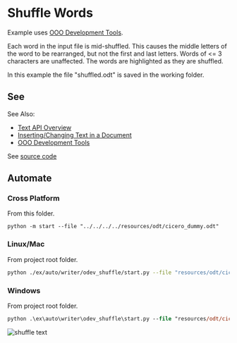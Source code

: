 # Shuffle Words

Example uses [OOO Development Tools].

Each word in the input file is mid-shuffled.
This causes the middle letters of the word to be rearranged, but not the first
and last letters. Words of <= 3 characters are unaffected.
The words are highlighted as they are shuffled.

In this example the file "shuffled.odt" is saved in the working folder.

## See

See Also:

- [Text API Overview]
- [Inserting/Changing Text in a Document]
- [OOO Development Tools]

See [source code](./start.py)

## Automate

### Cross Platform

From this folder.

```shell
python -m start --file "../../../../resources/odt/cicero_dummy.odt"
```

### Linux/Mac

From project root folder.

```sh
python ./ex/auto/writer/odev_shuffle/start.py --file "resources/odt/cicero_dummy.odt"
```

### Windows

From project root folder.

```ps
python .\ex\auto\writer\odev_shuffle\start.py --file "resources/odt/cicero_dummy.odt"
```

![shuffle text](https://user-images.githubusercontent.com/4193389/184251513-a8c96a5d-85b0-42ff-a891-ee5762e46a24.gif)

[Text API Overview]: https://python-ooo-dev-tools.readthedocs.io/en/latest/odev/part2/chapter05.html

[Inserting/Changing Text in a Document]: https://python-ooo-dev-tools.readthedocs.io/en/latest/odev/part2/chapter05.html#inserting-changing-text-in-a-document
[OOO Development Tools]: https://python-ooo-dev-tools.readthedocs.io/en/latest/
